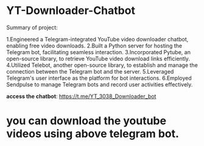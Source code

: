 # YT-Downloader-Chatbot


Summary of project:

1.Engineered a Telegram-integrated YouTube video downloader chatbot, enabling free video downloads.
2.Built a Python server for hosting the Telegram bot, facilitating seamless interaction.
3.Incorporated Pytube, an open-source library, to retrieve YouTube video download links efficiently.
4.Utilized Telebot, another open-source library, to establish and manage the connection between the Telegram bot and the server.
5.Leveraged Telegram's user interface as the platform for bot interactions.
6.Employed Sendpulse to manage Telegram bots and record user activities effectively.

**access the chatbot**: https://t.me/YT_3038_Downloader_bot
# you can download the youtube videos using above telegram bot.
